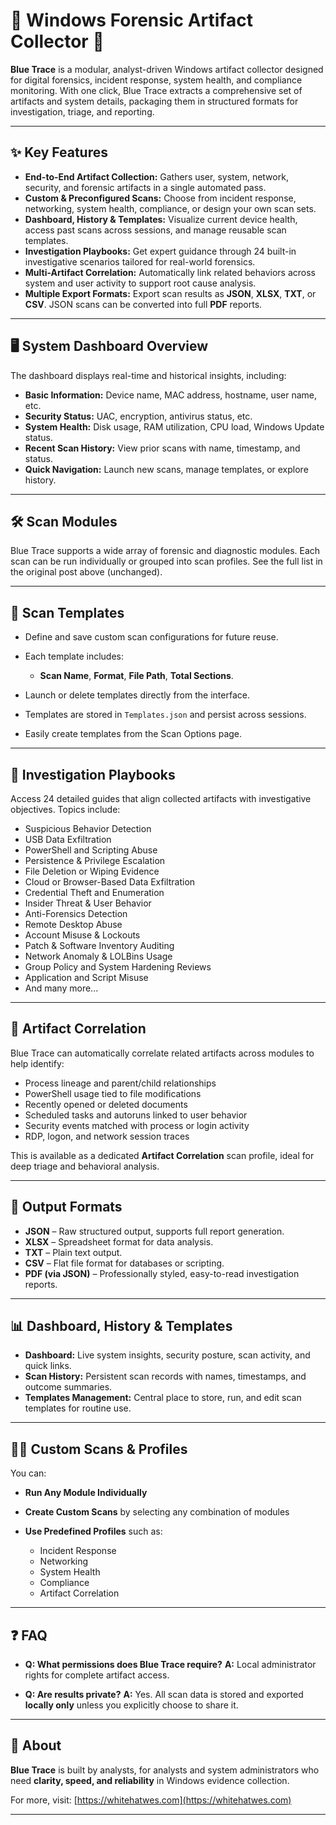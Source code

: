 # 🚨 Windows Forensic Artifact Collector 🚨

**Blue Trace** is a modular, analyst-driven Windows artifact collector designed for digital forensics, incident response, system health, and compliance monitoring. With one click, Blue Trace extracts a comprehensive set of artifacts and system details, packaging them in structured formats for investigation, triage, and reporting.

---

## ✨ Key Features

* **End-to-End Artifact Collection:** Gathers user, system, network, security, and forensic artifacts in a single automated pass.
* **Custom & Preconfigured Scans:** Choose from incident response, networking, system health, compliance, or design your own scan sets.
* **Dashboard, History & Templates:** Visualize current device health, access past scans across sessions, and manage reusable scan templates.
* **Investigation Playbooks:** Get expert guidance through 24 built-in investigative scenarios tailored for real-world forensics.
* **Multi-Artifact Correlation:** Automatically link related behaviors across system and user activity to support root cause analysis.
* **Multiple Export Formats:** Export scan results as **JSON**, **XLSX**, **TXT**, or **CSV**. JSON scans can be converted into full **PDF** reports.

---

## 🖥️ System Dashboard Overview

The dashboard displays real-time and historical insights, including:

* **Basic Information:** Device name, MAC address, hostname, user name, etc.
* **Security Status:** UAC, encryption, antivirus status, etc.
* **System Health:** Disk usage, RAM utilization, CPU load, Windows Update status.
* **Recent Scan History:** View prior scans with name, timestamp, and status.
* **Quick Navigation:** Launch new scans, manage templates, or explore history.

---

## 🛠️ Scan Modules

Blue Trace supports a wide array of forensic and diagnostic modules. Each scan can be run individually or grouped into scan profiles. See the full list in the original post above (unchanged).

---

## 🧩 Scan Templates

* Define and save custom scan configurations for future reuse.
* Each template includes:

  * **Scan Name**, **Format**, **File Path**, **Total Sections**.
* Launch or delete templates directly from the interface.
* Templates are stored in `Templates.json` and persist across sessions.
* Easily create templates from the Scan Options page.

---

## 📖 Investigation Playbooks

Access 24 detailed guides that align collected artifacts with investigative objectives. Topics include:

* Suspicious Behavior Detection
* USB Data Exfiltration
* PowerShell and Scripting Abuse
* Persistence & Privilege Escalation
* File Deletion or Wiping Evidence
* Cloud or Browser-Based Data Exfiltration
* Credential Theft and Enumeration
* Insider Threat & User Behavior
* Anti-Forensics Detection
* Remote Desktop Abuse
* Account Misuse & Lockouts
* Patch & Software Inventory Auditing
* Network Anomaly & LOLBins Usage
* Group Policy and System Hardening Reviews
* Application and Script Misuse
* And many more...

---

## 🧠 Artifact Correlation

Blue Trace can automatically correlate related artifacts across modules to help identify:

* Process lineage and parent/child relationships
* PowerShell usage tied to file modifications
* Recently opened or deleted documents
* Scheduled tasks and autoruns linked to user behavior
* Security events matched with process or login activity
* RDP, logon, and network session traces

This is available as a dedicated **Artifact Correlation** scan profile, ideal for deep triage and behavioral analysis.

---

## 📂 Output Formats

* **JSON** – Raw structured output, supports full report generation.
* **XLSX** – Spreadsheet format for data analysis.
* **TXT** – Plain text output.
* **CSV** – Flat file format for databases or scripting.
* **PDF (via JSON)** – Professionally styled, easy-to-read investigation reports.

---

## 📊 Dashboard, History & Templates

* **Dashboard:** Live system insights, security posture, scan activity, and quick links.
* **Scan History:** Persistent scan records with names, timestamps, and outcome summaries.
* **Templates Management:** Central place to store, run, and edit scan templates for routine use.

---

## 🧑‍💻 Custom Scans & Profiles

You can:

* **Run Any Module Individually**
* **Create Custom Scans** by selecting any combination of modules
* **Use Predefined Profiles** such as:

  * Incident Response
  * Networking
  * System Health
  * Compliance
  * Artifact Correlation

---

## ❓ FAQ

* **Q: What permissions does Blue Trace require?**
  **A:** Local administrator rights for complete artifact access.

* **Q: Are results private?**
  **A:** Yes. All scan data is stored and exported **locally only** unless you explicitly choose to share it.

---

## 📢 About

**Blue Trace** is built by analysts, for analysts and system administrators who need **clarity, speed, and reliability** in Windows evidence collection.

For more, visit: [https://whitehatwes.com](https://whitehatwes.com)

---
